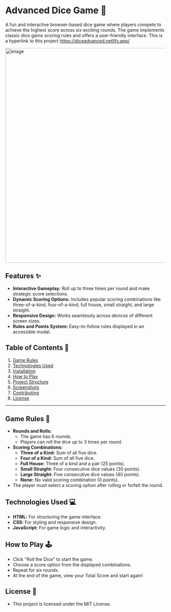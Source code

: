 
# Advanced Dice Game 🎲

A fun and interactive browser-based dice game where players compete to achieve the highest score across six exciting rounds. The game implements classic dice game scoring rules and offers a user-friendly interface. This is a hyperlink to this project https://diceadvanced.netlify.app/

<img width="673" alt="image" src="https://github.com/user-attachments/assets/57d68c12-9bee-463a-bcbc-6bcb3e78eeae" />


## Features ✨
- **Interactive Gameplay:** Roll up to three times per round and make strategic score selections.
- **Dynamic Scoring Options:** Includes popular scoring combinations like three-of-a-kind, four-of-a-kind, full house, small straight, and large straight.
- **Responsive Design:** Works seamlessly across devices of different screen sizes.
- **Rules and Points System:** Easy-to-follow rules displayed in an accessible modal.

## Table of Contents 📖
1. [Game Rules](#game-rules)
2. [Technologies Used](#technologies-used)
3. [Installation](#installation)
4. [How to Play](#how-to-play)
5. [Project Structure](#project-structure)
6. [Screenshots](#screenshots)
7. [Contributing](#contributing)
8. [License](#license)

---

## Game Rules 🎯
- **Rounds and Rolls:**
  - The game has 6 rounds.
  - Players can roll the dice up to 3 times per round.
- **Scoring Combinations:**
  - **Three of a Kind:** Sum of all five dice.
  - **Four of a Kind:** Sum of all five dice.
  - **Full House:** Three of a kind and a pair (25 points).
  - **Small Straight:** Four consecutive dice values (30 points).
  - **Large Straight:** Five consecutive dice values (40 points).
  - **None:** No valid scoring combination (0 points).
- The player must select a scoring option after rolling or forfeit the round.


## Technologies Used 💻
- **HTML:** For structuring the game interface.
- **CSS:** For styling and responsive design.
- **JavaScript:** For game logic and interactivity.

## How to Play 🕹️
- Click "Roll the Dice" to start the game.
- Choose a score option from the displayed combinations.
- Repeat for six rounds.
- At the end of the game, view your Total Score and start again!
## License 📝
- This project is licensed under the MIT License.
